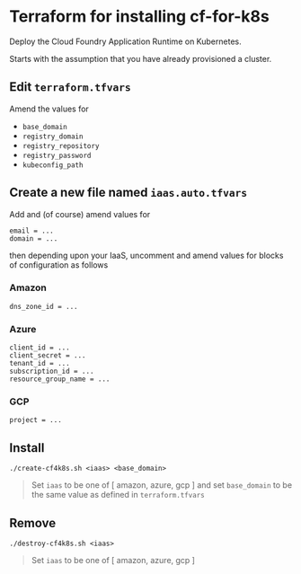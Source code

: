 # Terraform for installing cf-for-k8s

Deploy the Cloud Foundry Application Runtime on Kubernetes.

Starts with the assumption that you have already provisioned a cluster.

## Edit `terraform.tfvars`

Amend the values for

* `base_domain`
* `registry_domain`
* `registry_repository`
* `registry_password`
* `kubeconfig_path`

## Create a new file named `iaas.auto.tfvars`

Add and (of course) amend values for

```
email = ...
domain = ...
```

then depending upon your IaaS, uncomment and amend values for blocks of configuration as follows

### Amazon

```
dns_zone_id = ...
```

### Azure

```
client_id = ...
client_secret = ...
tenant_id = ...
subscription_id = ...
resource_group_name = ...
```

### GCP

```
project = ...
```

## Install

```
./create-cf4k8s.sh <iaas> <base_domain>
```
> Set `iaas` to be one of [ amazon, azure, gcp ] and set `base_domain` to be the same value as defined in `terraform.tfvars`

## Remove

```
./destroy-cf4k8s.sh <iaas>
```
> Set `iaas` to be one of [ amazon, azure, gcp ]